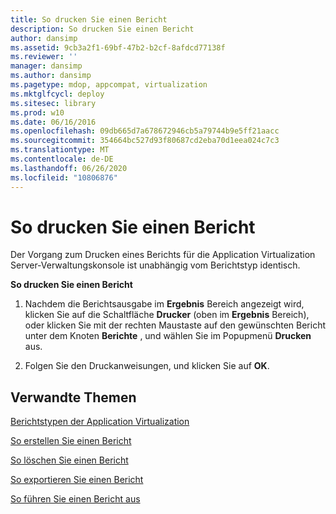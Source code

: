 ```yaml
---
title: So drucken Sie einen Bericht
description: So drucken Sie einen Bericht
author: dansimp
ms.assetid: 9cb3a2f1-69bf-47b2-b2cf-8afdcd77138f
ms.reviewer: ''
manager: dansimp
ms.author: dansimp
ms.pagetype: mdop, appcompat, virtualization
ms.mktglfcycl: deploy
ms.sitesec: library
ms.prod: w10
ms.date: 06/16/2016
ms.openlocfilehash: 09db665d7a678672946cb5a79744b9e5ff21aacc
ms.sourcegitcommit: 354664bc527d93f80687cd2eba70d1eea024c7c3
ms.translationtype: MT
ms.contentlocale: de-DE
ms.lasthandoff: 06/26/2020
ms.locfileid: "10806876"
---
```

# So drucken Sie einen Bericht


Der Vorgang zum Drucken eines Berichts für die Application Virtualization Server-Verwaltungskonsole ist unabhängig vom Berichtstyp identisch.

**So drucken Sie einen Bericht**

1.  Nachdem die Berichtsausgabe im **Ergebnis** Bereich angezeigt wird, klicken Sie auf die Schaltfläche **Drucker** (oben im **Ergebnis** Bereich), oder klicken Sie mit der rechten Maustaste auf den gewünschten Bericht unter dem Knoten **Berichte** , und wählen Sie im Popupmenü **Drucken** aus.

2.  Folgen Sie den Druckanweisungen, und klicken Sie auf **OK**.

## Verwandte Themen


[Berichtstypen der Application Virtualization](application-virtualization-report-types.md)

[So erstellen Sie einen Bericht](how-to-create-a-reportserver.md)

[So löschen Sie einen Bericht](how-to-delete-a-reportserver.md)

[So exportieren Sie einen Bericht](how-to-export-a-reportserver.md)

[So führen Sie einen Bericht aus](how-to-run-a-reportserver.md)

 

 





